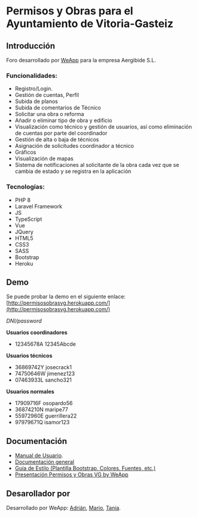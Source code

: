 # Permisos y Obras para el Ayuntamiento de Vitoria-Gasteiz
## Introducción
Foro desarrollado por [WeApp](https://twitter.com/weappdev) para la empresa Aergibide S.L.   
### Funcionalidades:      

*  Registro/Login.
*  Gestión de cuentas, Perfil
*  Subida de planos
*  Subida de comentarios de Técnico
*  Solicitar una obra o reforma
*  Añadir o eliminar tipo de obra y edificio
*  Visualización como técnico y gestión de usuarios, así como eliminación de cuentas por parte del coordinador
*  Gestión de alta o baja de técnicos
*  Asignación de solicitudes coordinador a técnico 
*  Gráficos
*  Visualización de mapas
*  Sistema de notificaciones al solicitante de la obra cada vez que se cambia de estado y se registra en la aplicación

### Tecnologías:     

* PHP 8
* Laravel Framework
* JS
* TypeScript
* Vue
* JQuery
* HTML5
* CSS3
* SASS
* Bootstrap
* Heroku

## Demo 
Se puede probar la demo en el siguiente enlace: [http://permisosobrasvg.herokuapp.com/](http://permisosobrasvg.herokuapp.com/) 

*DNI/password*
 
**Usuarios coordinadores**

* 12345678A     12345Abcde
 
**Usuarios técnicos**

* 36869742Y     josecrack1
* 74750646W    jimenez123
* 07463933L     sancho321
 
**Usuarios normales**

* 17909716F     osopardo56
* 36874210N     maripe77
* 55972960E     guerrillera22
* 97979671Q     isamor123



## Documentación
*   [Manual de Usuario](https://drive.google.com/file/d/1CP4r8aVmTcF2zIXy2dBIgVooc_gkQKdp/view?usp=sharing).  
*   [Documentación general](https://drive.google.com/file/d/1z5PKU7qkAN7tg9w9ZLiNnKrAaz_b-yx5/view?usp=sharing)
*   [Guía de Estilo (Plantilla Bootstrap, Colores, Fuentes, etc.)]()
*   [Presentación Permisos y Obras VG by WeApp](https://drive.google.com/file/d/1yKs6hElUgbTizD8uGsclnwg5eS9NAbux/view?usp=sharing)


## Desarollador por
Desarrollado por WeApp: [Adrián](https://github.com/adrianpisabarrogarcia), [Mario](https://github.com/mariozaton01), [Tania](https://github.com/TaniaGarciaOlarte).
